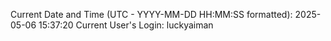 Current Date and Time (UTC - YYYY-MM-DD HH:MM:SS formatted): 2025-05-06 15:37:20
Current User's Login: luckyaiman
